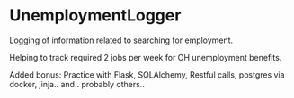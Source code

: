 # UnemploymentLogger
Logging of information related to searching for employment.

Helping to track required 2 jobs per week for OH unemployment benefits.  

Added bonus:  Practice with Flask, SQLAlchemy, Restful calls, postgres via docker, jinja.. and.. probably others.. 
